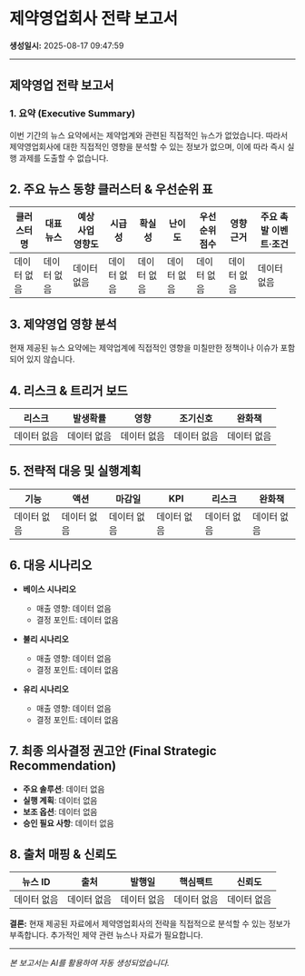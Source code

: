 # 제약영업회사 전략 보고서

**생성일시:** 2025-08-17 09:47:59

---

## 제약영업 전략 보고서

### 1. 요약 (Executive Summary)

이번 기간의 뉴스 요약에서는 제약업계와 관련된 직접적인 뉴스가 없었습니다. 따라서 제약영업회사에 대한 직접적인 영향을 분석할 수 있는 정보가 없으며, 이에 따라 즉시 실행 과제를 도출할 수 없습니다.

## 2. 주요 뉴스 동향 클러스터 & 우선순위 표

| 클러스터명 | 대표뉴스 | 예상 사업 영향도 | 시급성 | 확실성 | 난이도 | 우선순위 점수 | 영향 근거 | 주요 촉발 이벤트·조건 |
|------------|-----------|-------------------|--------|--------|--------|---------------|----------|-----------------------|
| 데이터 없음 | 데이터 없음 | 데이터 없음 | 데이터 없음 | 데이터 없음 | 데이터 없음 | 데이터 없음 | 데이터 없음 | 데이터 없음 |

## 3. 제약영업 영향 분석

현재 제공된 뉴스 요약에는 제약업계에 직접적인 영향을 미칠만한 정책이나 이슈가 포함되어 있지 않습니다.

## 4. 리스크 & 트리거 보드

| 리스크 | 발생확률 | 영향 | 조기신호 | 완화책 |
|--------|-----------|------|----------|--------|
| 데이터 없음 | 데이터 없음 | 데이터 없음 | 데이터 없음 | 데이터 없음 |

## 5. 전략적 대응 및 실행계획

| 기능 | 액션 | 마감일 | KPI | 리스크 | 완화책 |
|------|------|-------|-----|-------|--------|
| 데이터 없음 | 데이터 없음 | 데이터 없음 | 데이터 없음 | 데이터 없음 | 데이터 없음 |

## 6. 대응 시나리오

- **베이스 시나리오**
  - 매출 영향: 데이터 없음
  - 결정 포인트: 데이터 없음

- **불리 시나리오**
  - 매출 영향: 데이터 없음
  - 결정 포인트: 데이터 없음

- **유리 시나리오**
  - 매출 영향: 데이터 없음
  - 결정 포인트: 데이터 없음

## 7. 최종 의사결정 권고안 (Final Strategic Recommendation)

- **주요 솔루션**: 데이터 없음
- **실행 계획**: 데이터 없음
- **보조 옵션**: 데이터 없음
- **승인 필요 사항**: 데이터 없음

## 8. 출처 매핑 & 신뢰도

| 뉴스 ID | 출처 | 발행일 | 핵심팩트 | 신뢰도 |
|---------|------|--------|--------|-------|
| 데이터 없음 | 데이터 없음 | 데이터 없음 | 데이터 없음 | 데이터 없음 |

**결론:** 현재 제공된 자료에서 제약영업회사의 전략을 직접적으로 분석할 수 있는 정보가 부족합니다. 추가적인 제약 관련 뉴스나 자료가 필요합니다.

---

*본 보고서는 AI를 활용하여 자동 생성되었습니다.*
